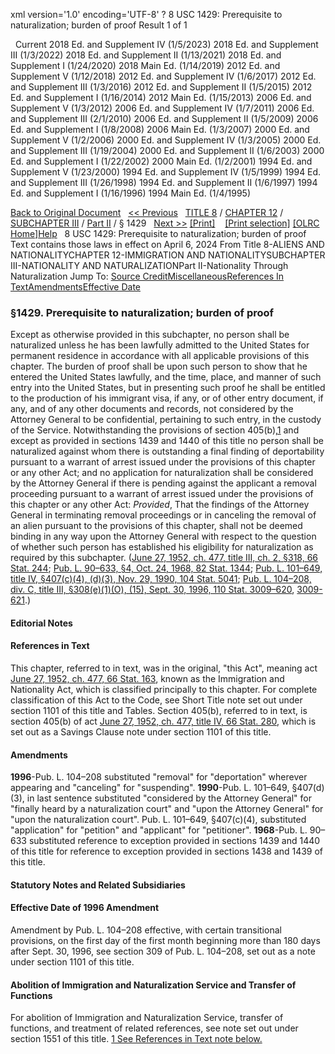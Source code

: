 xml version='1.0' encoding='UTF-8' ?
8 USC 1429: Prerequisite to naturalization; burden of proof
 Result 1 of 1
 
  
  Current
2018 Ed. and Supplement IV (1/5/2023)
2018 Ed. and Supplement III (1/3/2022)
2018 Ed. and Supplement II (1/13/2021)
2018 Ed. and Supplement I (1/24/2020)
2018 Main Ed. (1/14/2019)
2012 Ed. and Supplement V (1/12/2018)
2012 Ed. and Supplement IV (1/6/2017)
2012 Ed. and Supplement III (1/3/2016)
2012 Ed. and Supplement II (1/5/2015)
2012 Ed. and Supplement I (1/16/2014)
2012 Main Ed. (1/15/2013)
2006 Ed. and Supplement V (1/3/2012)
2006 Ed. and Supplement IV (1/7/2011)
2006 Ed. and Supplement III (2/1/2010)
2006 Ed. and Supplement II (1/5/2009)
2006 Ed. and Supplement I (1/8/2008)
2006 Main Ed. (1/3/2007)
2000 Ed. and Supplement V (1/2/2006)
2000 Ed. and Supplement IV (1/3/2005)
2000 Ed. and Supplement III (1/19/2004)
2000 Ed. and Supplement II (1/6/2003)
2000 Ed. and Supplement I (1/22/2002)
2000 Main Ed. (1/2/2001)
1994 Ed. and Supplement V (1/23/2000)
1994 Ed. and Supplement IV (1/5/1999)
1994 Ed. and Supplement III (1/26/1998)
1994 Ed. and Supplement II (1/6/1997)
1994 Ed. and Supplement I (1/16/1996)
1994 Main Ed. (1/4/1995)
  
 
  
[Back to Original Document](/view.xhtml;jsessionid=BD7230C8BBC339FFAE03F6AD2D4E6FC7)
 
[<< Previous](#)
  
 [TITLE 8](/view.xhtml;jsessionid=BD7230C8BBC339FFAE03F6AD2D4E6FC7?req=granuleid%3AUSC-prelim-title8&saved=%7CZ3JhbnVsZWlkOlVTQy1wcmVsaW0tdGl0bGU4LXNlY3Rpb24xNDI5%7C%7C%7C0%7Cfalse%7Cprelim&edition=prelim) / [CHAPTER 12](/view.xhtml;jsessionid=BD7230C8BBC339FFAE03F6AD2D4E6FC7?req=granuleid%3AUSC-prelim-title8-chapter12&saved=%7CZ3JhbnVsZWlkOlVTQy1wcmVsaW0tdGl0bGU4LXNlY3Rpb24xNDI5%7C%7C%7C0%7Cfalse%7Cprelim&edition=prelim) / [SUBCHAPTER III](/view.xhtml;jsessionid=BD7230C8BBC339FFAE03F6AD2D4E6FC7?req=granuleid%3AUSC-prelim-title8-chapter12-subchapter3&saved=%7CZ3JhbnVsZWlkOlVTQy1wcmVsaW0tdGl0bGU4LXNlY3Rpb24xNDI5%7C%7C%7C0%7Cfalse%7Cprelim&edition=prelim) / [Part II](/view.xhtml;jsessionid=BD7230C8BBC339FFAE03F6AD2D4E6FC7?req=granuleid%3AUSC-prelim-title8-chapter12-subchapter3-part2&saved=%7CZ3JhbnVsZWlkOlVTQy1wcmVsaW0tdGl0bGU4LXNlY3Rpb24xNDI5%7C%7C%7C0%7Cfalse%7Cprelim&edition=prelim) / § 1429
  
 [Next >>](#)
[[Print]](#)
   
 [[Print selection]](#)
[[OLRC Home]](/browse.xhtml;jsessionid=BD7230C8BBC339FFAE03F6AD2D4E6FC7)[Help](/navHelp.xhtml;jsessionid=BD7230C8BBC339FFAE03F6AD2D4E6FC7)
 
8 USC 1429: Prerequisite to naturalization; burden of proof
Text contains those laws in effect on April 6, 2024
From Title 8-ALIENS AND NATIONALITYCHAPTER 12-IMMIGRATION AND NATIONALITYSUBCHAPTER III-NATIONALITY AND NATURALIZATIONPart II-Nationality Through Naturalization
Jump To: [Source Credit](#sourcecredit)[Miscellaneous](#miscellaneous-note)[References In Text](#referenceintext-note)[Amendments](#amendment-note)[Effective Date](#effectivedate-amendment-note)
### §1429. Prerequisite to naturalization; burden of proof
Except as otherwise provided in this subchapter, no person shall be naturalized unless he has been lawfully admitted to the United States for permanent residence in accordance with all applicable provisions of this chapter. The burden of proof shall be upon such person to show that he entered the United States lawfully, and the time, place, and manner of such entry into the United States, but in presenting such proof he shall be entitled to the production of his immigrant visa, if any, or of other entry document, if any, and of any other documents and records, not considered by the Attorney General to be confidential, pertaining to such entry, in the custody of the Service. Notwithstanding the provisions of section 405(b),[1](#1429_1_target) and except as provided in sections 1439 and 1440 of this title no person shall be naturalized against whom there is outstanding a final finding of deportability pursuant to a warrant of arrest issued under the provisions of this chapter or any other Act; and no application for naturalization shall be considered by the Attorney General if there is pending against the applicant a removal proceeding pursuant to a warrant of arrest issued under the provisions of this chapter or any other Act: *Provided*, That the findings of the Attorney General in terminating removal proceedings or in canceling the removal of an alien pursuant to the provisions of this chapter, shall not be deemed binding in any way upon the Attorney General with respect to the question of whether such person has established his eligibility for naturalization as required by this subchapter.
([June 27, 1952, ch. 477, title III, ch. 2, §318, 66 Stat. 244](/statviewer.htm?volume=66&page=244); [Pub. L. 90–633, §4, Oct. 24, 1968, 82 Stat. 1344](/statviewer.htm?volume=82&page=1344); [Pub. L. 101–649, title IV, §407(c)(4), (d)(3), Nov. 29, 1990, 104 Stat. 5041](/statviewer.htm?volume=104&page=5041); [Pub. L. 104–208, div. C, title III, §308(e)(1)(O), (15), Sept. 30, 1996, 110 Stat. 3009–620](/statviewer.htm?volume=110&page=3009-620), [3009-621](/statviewer.htm?volume=110&page=3009-621).)
  
#### **Editorial Notes**
#### References in Text
This chapter, referred to in text, was in the original, "this Act", meaning act [June 27, 1952, ch. 477, 66 Stat. 163](/statviewer.htm?volume=66&page=163), known as the Immigration and Nationality Act, which is classified principally to this chapter. For complete classification of this Act to the Code, see Short Title note set out under section 1101 of this title and Tables.
Section 405(b), referred to in text, is section 405(b) of act [June 27, 1952, ch. 477, title IV, 66 Stat. 280](/statviewer.htm?volume=66&page=280), which is set out as a Savings Clause note under section 1101 of this title.
#### Amendments
**1996**-Pub. L. 104–208 substituted "removal" for "deportation" wherever appearing and "canceling" for "suspending".
**1990**-Pub. L. 101–649, §407(d)(3), in last sentence substituted "considered by the Attorney General" for "finally heard by a naturalization court" and "upon the Attorney General" for "upon the naturalization court".
Pub. L. 101–649, §407(c)(4), substituted "application" for "petition" and "applicant" for "petitioner".
**1968**-Pub. L. 90–633 substituted reference to exception provided in sections 1439 and 1440 of this title for reference to exception provided in sections 1438 and 1439 of this title.
  
#### **Statutory Notes and Related Subsidiaries**
#### Effective Date of 1996 Amendment
Amendment by Pub. L. 104–208 effective, with certain transitional provisions, on the first day of the first month beginning more than 180 days after Sept. 30, 1996, see section 309 of Pub. L. 104–208, set out as a note under section 1101 of this title.
#### Abolition of Immigration and Naturalization Service and Transfer of Functions
For abolition of Immigration and Naturalization Service, transfer of functions, and treatment of related references, see note set out under section 1551 of this title.
[1 See References in Text note below.](#1429_1)
